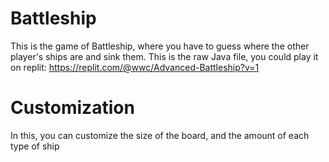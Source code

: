 # Battleship
This is the game of Battleship, where you have to guess where the other player's ships are and sink them.
This is the raw Java file, you could play it on replit: https://replit.com/@wwc/Advanced-Battleship?v=1
# Customization
In this, you can customize the size of the board, and the amount of each type of ship
